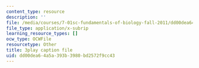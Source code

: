 ```yaml
---
content_type: resource
description: ''
file: /media/courses/7-01sc-fundamentals-of-biology-fall-2011/dd00dea64a5a393b3980bd2572f9cc43_Rn9zldxtZko.srt
file_type: application/x-subrip
learning_resource_types: []
ocw_type: OCWFile
resourcetype: Other
title: 3play caption file
uid: dd00dea6-4a5a-393b-3980-bd2572f9cc43
---
```


